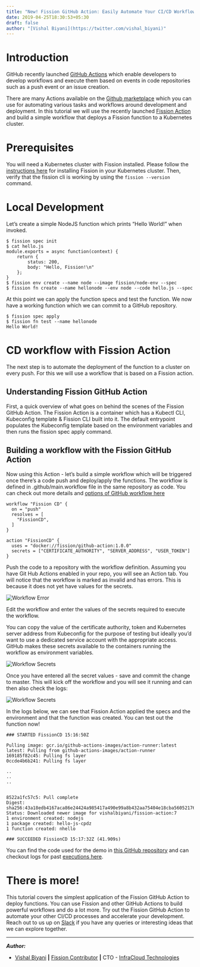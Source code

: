 ```yaml
---
title: "New! Fission GitHub Action: Easily Automate Your CI/CD Workflows"
date: 2019-04-25T18:30:53+05:30
draft: false
author: "[Vishal Biyani](https://twitter.com/vishal_biyani)"
---
```



# Introduction

GitHub recently launched [GitHub Actions](https://github.com/features/actions) which enable developers to develop workflows and execute them based on events in code repositories such as a push event or an issue creation. 

There are many Actions available on the [Github marketplace](https://github.com/marketplace?type=actions) which you can use for automating various tasks and workflows around development and deployment. In this tutorial we will use the recently launched [Fission Action](https://github.com/marketplace/actions/fission) and build a simple workflow that deploys a Fission function to a Kubernetes cluster.

# Prerequisites

You will need a Kubernetes cluster with Fission installed. Please follow the [instructions here](https://docs.fission.io/installation/) for installing Fission in your Kubernetes cluster. Then, verify that the fission cli is working by using the `fission --version` command.

# Local Development

Let’s create a simple NodeJS function which prints “Hello World!” when invoked.

```
$ fission spec init
$ cat hello.js
module.exports = async function(context) {
    return {
        status: 200,
        body: "Hello, Fission!\n"
    };
}
$ fission env create --name node --image fission/node-env --spec
$ fission fn create --name hellonode --env node --code hello.js --spec
```

At this point we can apply the function specs and test the function. We now have a working function which we can commit to a GitHub repository.

```
$ fission spec apply
$ fission fn test --name hellonode
Hello World!
```

# CD workflow with Fission Action

The next step is to automate the deployment of the function to a cluster on every push. For this we will use a workflow that is based on a Fission action.

## Understanding Fission GitHub Action

First, a quick overview of what goes on behind the scenes of the Fission GitHub Action. The Fission Action is a container which has a Kubectl CLI, Kubeconfig template & Fission CLI built into it. The default entrypoint populates the Kubeconfig template based on the environment variables and then runs the fission spec apply command.


## Building a workflow with the Fission GitHub Action

Now using this Action - let’s build a simple workflow which will be triggered once there’s a code push and deploy/apply the functions. The workflow is defined in .github/main.workflow file in the same repository as code. You can check out more details and [options of GitHub workflow here](https://developer.github.com/actions/managing-workflows/workflow-configuration-options/)


```
workflow "Fission CD" {
  on = "push"
  resolves = [
    "FissionCD",
  ]
}

action "FissionCD" {
  uses = "docker://fission/github-action:1.0.0"
  secrets = ["CERTIFICATE_AUTHORITY", "SERVER_ADDRESS", "USER_TOKEN"]
}

```


Push the code to a repository with the workflow definition. Assuming you have Git Hub Actions enabled in your repo, you will see an Action tab. You will notice that the workflow is marked as invalid and has errors. This is because it does not yet have values for the secrets.



![Workflow Error](../../images/githubaction/github_workflow_error.png)

Edit the workflow and enter the values of the secrets required to execute the workflow. 

You can copy the value of the certificate authority, token and Kubernetes server address from Kubeconfig for the purpose of testing but ideally you’d want to use  a dedicated service account with the appropriate access. GitHub makes these secrets available to the containers running the workflow as environment variables.


![Workflow Secrets](../../images/githubaction/workflow_secret.png)

Once you have entered all the secret values - save and commit the change to master. This will kick off the workflow and you will see it running and can then also check the logs:


![Workflow Secrets](../../images/githubaction/workflow_running.png)

In the logs below, we can see that Fission Action applied the specs and the environment and that the function was created. You can test out the function now!

```
### STARTED FissionCD 15:16:50Z

Pulling image: gcr.io/github-actions-images/action-runner:latest
latest: Pulling from github-actions-images/action-runner
169185f82c45: Pulling fs layer
0ccde4b6b241: Pulling fs layer

..
..
..


8522a1fc57c5: Pull complete
Digest: sha256:43a18edb4167aca86e24424a985417a490e99a8b432aa75404e18cba56052176
Status: Downloaded newer image for vishalbiyani/fission-action:7
1 environment created: nodejs
1 package created: hello-js-cpdz
1 function created: nhello

### SUCCEEDED FissionCD 15:17:32Z (41.909s)
```

You can find the code used for the demo in [this GitHub repository](https://github.com/fission/action-demo) and can checkout logs for past [executions here](https://github.com/fission/action-demo/actions).


# There is more!

This tutorial covers the simplest application of the Fission GitHub Action to deploy functions. You can use Fission and other GitHub Actions to build powerful workflows and do a lot more. Try out the Fission GitHub Action to automate your other CI/CD processes and accelerate your development. Reach out to us up on [Slack](http://slack.fission.io/) if you have any queries or interesting ideas that we can explore together.


--- 


**_Author:_**

* [Vishal Biyani](https://twitter.com/vishal_biyani)  **|**  [Fission Contributor](https://github.com/vishal-biyani)  **|**  CTO - [InfraCloud Technologies](http://infracloud.io/)